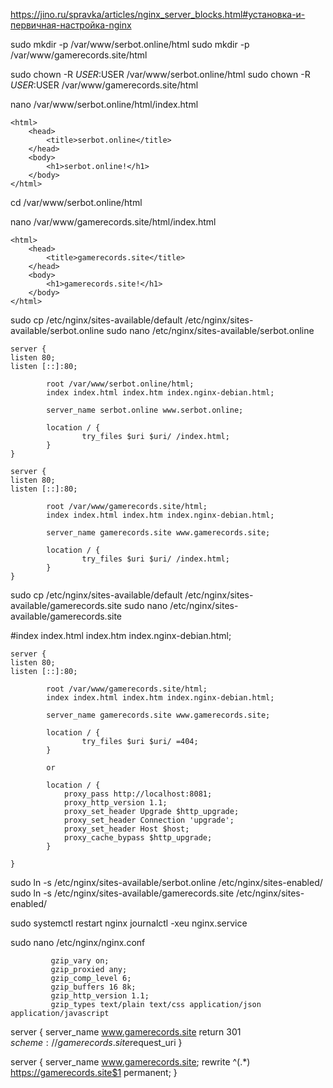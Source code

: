 https://jino.ru/spravka/articles/nginx_server_blocks.html#установка-и-первичная-настройка-nginx

sudo mkdir -p /var/www/serbot.online/html
sudo mkdir -p /var/www/gamerecords.site/html

sudo chown -R $USER:$USER /var/www/serbot.online/html
sudo chown -R $USER:$USER /var/www/gamerecords.site/html

nano /var/www/serbot.online/html/index.html
```
<html>
    <head>
        <title>serbot.online</title>
    </head>
    <body>
        <h1>serbot.online!</h1>
    </body>
</html>
```
cd /var/www/serbot.online/html


nano /var/www/gamerecords.site/html/index.html
```
<html>
    <head>
        <title>gamerecords.site</title>
    </head>
    <body>
        <h1>gamerecords.site!</h1>
    </body>
</html>
```


sudo cp /etc/nginx/sites-available/default /etc/nginx/sites-available/serbot.online
sudo nano /etc/nginx/sites-available/serbot.online
```
server {
listen 80;
listen [::]:80;

        root /var/www/serbot.online/html;
        index index.html index.htm index.nginx-debian.html;

        server_name serbot.online www.serbot.online;

        location / {
                try_files $uri $uri/ /index.html;
        }
}
```

```
server {
listen 80;
listen [::]:80;

        root /var/www/gamerecords.site/html;
        index index.html index.htm index.nginx-debian.html;

        server_name gamerecords.site www.gamerecords.site;

        location / {
                try_files $uri $uri/ /index.html;
        }
}
```

sudo cp /etc/nginx/sites-available/default /etc/nginx/sites-available/gamerecords.site
sudo nano /etc/nginx/sites-available/gamerecords.site

#index index.html index.htm index.nginx-debian.html;
```
server {
listen 80;
listen [::]:80;

        root /var/www/gamerecords.site/html;
        index index.html index.htm index.nginx-debian.html;

        server_name gamerecords.site www.gamerecords.site;

        location / {
                try_files $uri $uri/ =404;
        }
        
        or
        
        location / {
            proxy_pass http://localhost:8081;
            proxy_http_version 1.1;
            proxy_set_header Upgrade $http_upgrade;
            proxy_set_header Connection 'upgrade';
            proxy_set_header Host $host;
            proxy_cache_bypass $http_upgrade;
        }

}
```

sudo ln -s /etc/nginx/sites-available/serbot.online /etc/nginx/sites-enabled/
sudo ln -s /etc/nginx/sites-available/gamerecords.site /etc/nginx/sites-enabled/

sudo systemctl restart nginx
journalctl -xeu nginx.service

sudo nano /etc/nginx/nginx.conf
```
         gzip_vary on;
         gzip_proxied any;
         gzip_comp_level 6;
         gzip_buffers 16 8k;
         gzip_http_version 1.1;
         gzip_types text/plain text/css application/json application/javascript
```

server {
server_name www.gamerecords.site
return 301 $scheme://gamerecords.site$request_uri
}

server {
server_name  www.gamerecords.site;
rewrite ^(.*) https://gamerecords.site$1 permanent;
}

